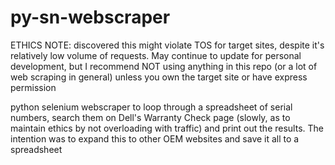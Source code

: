 # py-sn-webscraper
ETHICS NOTE: discovered this might violate TOS for target sites, despite it's relatively low volume of requests. May continue to update for personal development, but I recommend NOT using anything in this repo (or a lot of web scraping in general) unless you own the target site or have express permission

python selenium webscraper to loop through a spreadsheet of serial numbers, search them on Dell's Warranty Check page (slowly, as to maintain ethics by not overloading with traffic) and print out the results. The intention was to expand this to other OEM websites and save it all to a spreadsheet
